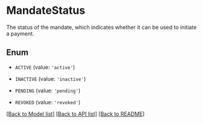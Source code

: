 # MandateStatus

The status of the mandate, which indicates whether it can be used to initiate a payment.

## Enum

* `ACTIVE` (value: `'active'`)

* `INACTIVE` (value: `'inactive'`)

* `PENDING` (value: `'pending'`)

* `REVOKED` (value: `'revoked'`)

[[Back to Model list]](../README.md#documentation-for-models) [[Back to API list]](../README.md#documentation-for-api-endpoints) [[Back to README]](../README.md)


